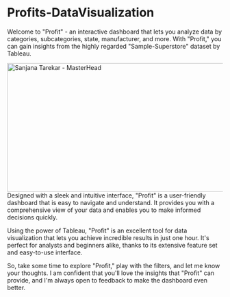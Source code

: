 # Profits-DataVisualization
Welcome to "Profit" - an interactive dashboard that lets you analyze data by categories, subcategories, state, manufacturer, and more. With "Profit," you can gain insights from the highly regarded "Sample-Superstore" dataset by Tableau.

<img src="https://www.tableau.com/sites/default/files/2022-08/Products_Reader_Hero.png" alt="Sanjana Tarekar - MasterHead" width="900" height="300" style="float:left; margin-right:30px;">

Designed with a sleek and intuitive interface, "Profit" is a user-friendly dashboard that is easy to navigate and understand. It provides you with a comprehensive view of your data and enables you to make informed decisions quickly.

Using the power of Tableau, "Profit" is an excellent tool for data visualization that lets you achieve incredible results in just one hour. It's perfect for analysts and beginners alike, thanks to its extensive feature set and easy-to-use interface.

So, take some time to explore "Profit," play with the filters, and let me know your thoughts. I am confident that you'll love the insights that "Profit" can provide, and I'm always open to feedback to make the dashboard even better.
